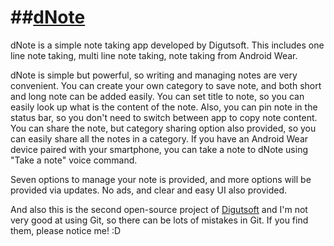 ##[dNote](http://www.digutsoft.com/apps/product.php?id=note)
==========

dNote is a simple note taking app developed by Digutsoft.
This includes one line note taking, multi line note taking, note taking from Android Wear.

dNote is simple but powerful, so writing and managing notes are very convenient.
You can create your own category to save note, and both short and long note can be added easily.
You can set title to note, so you can easily look up what is the content of the note.
Also, you can pin note in the status bar, so you don't need to switch between app to copy note content.
You can share the note, but category sharing option also provided, so you can easily share all the notes in a category.
If you have an Android Wear device paired with your smartphone, you can take a note to dNote using "Take a note" voice command.

Seven options to manage your note is provided, and more options will be provided via updates.
No ads, and clear and easy UI also provided.

And also this is the second open-source project of [Digutsoft](http://www.digutsoft.com) and I'm not very good at using Git, so there can be lots of mistakes in Git. If you find them, please notice me! :D